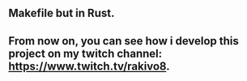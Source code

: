 ## Makefile but in Rust.

## From now on, you can see how i develop this project on my twitch channel: https://www.twitch.tv/rakivo8.

